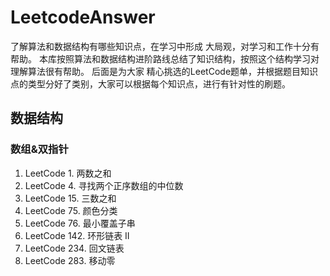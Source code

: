 # LeetcodeAnswer
了解算法和数据结构有哪些知识点，在学习中形成 大局观，对学习和工作十分有帮助。 本库按照算法和数据结构进阶路线总结了知识结构，按照这个结构学习对理解算法很有帮助。  后面是为大家 精心挑选的LeetCode题单，并根据题目知识点的类型分好了类别，大家可以根据每个知识点，进行有针对性的刷题。

## 数据结构

### 数组&双指针

1. LeetCode 1. 两数之和
2. LeetCode 4. 寻找两个正序数组的中位数
3. LeetCode 15. 三数之和
4. LeetCode 75. 颜色分类
5. LeetCode 76. 最小覆盖子串
6. LeetCode 142. 环形链表 II
7. LeetCode 234. 回文链表
8. LeetCode 283. 移动零